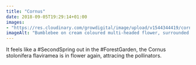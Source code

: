 ```yaml
---
title: "Cornus"
date: 2018-09-05T19:29:14+01:00
images: 
- "https://res.cloudinary.com/growdigital/image/upload/v1544344419/cornus-44492505891.jpg"
imageAlt: "Bumblebee on cream coloured multi-headed flower, surrounded by pointy green leaves"
---
```


It feels like a #SecondSpring out in the #ForestGarden, the Cornus stolonifera flaviramea is in flower again, attracing the pollinators. 
